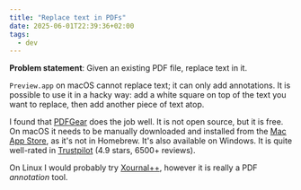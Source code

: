 ```yaml
---
title: "Replace text in PDFs"
date: 2025-06-01T22:39:36+02:00
tags:
  - dev
---
```


**Problem statement**: Given an existing PDF file, replace text in it.

`Preview.app` on macOS cannot replace text; it can only add annotations. It is
possible to use it in a hacky way: add a white square on top of the text you
want to replace, then add another piece of text atop.

I found that [PDFGear](https://www.pdfgear.com/) does the job well. It is not
open source, but it is free. On macOS it needs to be manually downloaded and
installed from the [Mac App
Store](https://apps.apple.com/us/app/pdfgear-pdf-editor-reader/id6469021132?mt=12&os=mac&lang=en),
as it's not in Homebrew. It's also available on Windows. It is quite well-rated
in [Trustpilot](https://www.trustpilot.com/review/pdfgear.com) (4.9 stars, 6500+
reviews).

On Linux I would probably try [Xournal++](https://xournalpp.github.io/), however
it is really a PDF _annotation_ tool.
